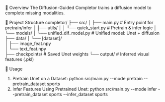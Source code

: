 🧩 Overview
The Diffusion-Guided Completor trains a diffusion model to complete missing modalities.


📁 Project Structure
completor/
├── src/
│   ├── main.py                  # Entry point for pretrain/infer
│   ├── utils/
│   │   └── quick_start.py       # Pretrain & infer logic
│   └── models/
│       └── unified_dif_model.py # Unified model: Unet + diffusion
├── data/
│   └── [dataset]/               
│       ├── image_feat.npy       
│       └── text_feat.npy        
├── checkpoints/                 # Saved Unet weights
└── output/                      # Inferred visual features (.pkl)


🚀 Usage
1. Pretrain Unet on a Dataset:  python src/main.py --mode pretrain --pretrain_dataset sports
2. Infer Features Using Pretrained Unet:  python src/main.py --mode infer --pretrain_dataset sports --infer_dataset sports
